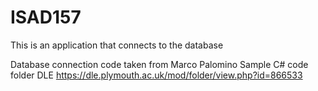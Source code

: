 # ISAD157

This is an application that connects to the database

Database connection code taken from Marco Palomino Sample C# code folder DLE https://dle.plymouth.ac.uk/mod/folder/view.php?id=866533

